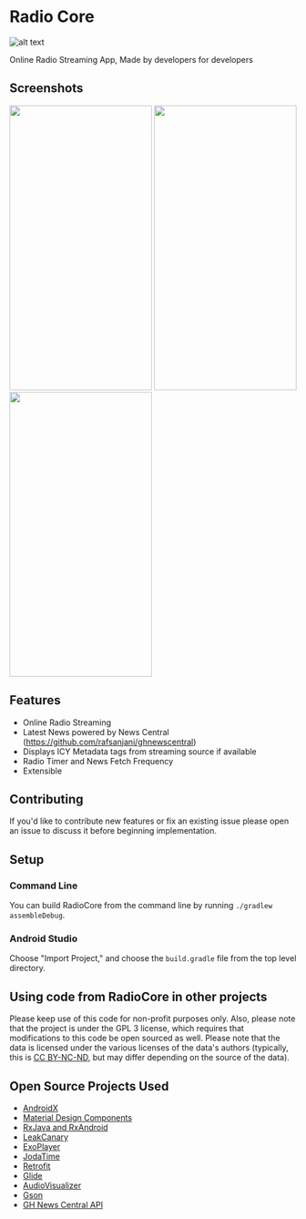 # Radio Core
![alt text](https://travis-ci.com/rafsanjani/Radiocore.svg?token=65WwiWJdxPr2FAs6Lim2&branch=master)

Online Radio Streaming App, Made by developers for developers

## Screenshots
<img height="500" width="250" src="https://github.com/rafsanjani/Radiocore/blob/master/screenshots/Screenshot_1568272874.png">  <img height="500" width="250" src="https://github.com/rafsanjani/Radiocore/blob/master/screenshots/Screenshot_1568277157.png">   <img height="500" width="250" src="https://github.com/rafsanjani/Radiocore/blob/master/screenshots/Screenshot_1568277499.png">


## Features
* Online Radio Streaming
* Latest News powered by News Central (https://github.com/rafsanjani/ghnewscentral)
* Displays ICY Metadata tags from streaming source if available
* Radio Timer and News Fetch Frequency
* Extensible

## Contributing

If you'd like to contribute new features or fix an existing issue please open an issue to discuss it before beginning implementation.


## Setup

### Command Line

You can build RadioCore from the command line by running `./gradlew assembleDebug`.

### Android Studio

Choose "Import Project," and choose the `build.gradle` file from the top level directory.

## Using code from RadioCore in other projects

Please keep use of this code for non-profit purposes only. Also, please note that the project is under the GPL 3 license, which requires that modifications to this code be open sourced as well. Please note that the data is licensed under the various licenses of the data's authors (typically, this is [CC BY-NC-ND](https://creativecommons.org/licenses/by-nc-nd/2.0/), but may differ depending on the source of the data).


## Open Source Projects Used

* [AndroidX](https://developer.android.com/jetpack/androidx/)
* [Material Design Components](https://github.com/material-components/material-components-android)
* [RxJava and RxAndroid](https://github.com/ReactiveX/RxAndroid)
* [LeakCanary](https://github.com/square/leakcanary)
* [ExoPlayer](https://github.com/google/ExoPlayer)
* [JodaTime](https://github.com/JodaOrg/joda-time)
* [Retrofit](https://square.github.io/retrofit/)
* [Glide](https://github.com/bumptech/glide)
* [AudioVisualizer]()
* [Gson](https://github.com/google/gson)
* [GH News Central API](https://github.com/rafsanjani/ghnewscentral)
